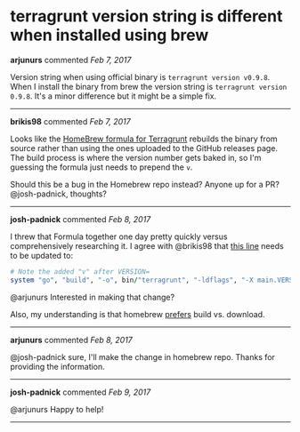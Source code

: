 # terragrunt version string is different when installed using brew

**arjunurs** commented *Feb 7, 2017*

Version string when using official binary is `terragrunt version v0.9.8`. When I install the binary from brew the version string is `terragrunt version 0.9.8`. It's a minor difference but it might be a simple fix.
<br />
***


**brikis98** commented *Feb 7, 2017*

Looks like the [HomeBrew formula for Terragrunt](https://github.com/Homebrew/homebrew-core/blob/1dc96a2d27cf30b8dae801334b49095dfcb7010c/Formula/terragrunt.rb) rebuilds the binary from source rather than using the ones uploaded to the GitHub releases page. The build process is where the version number gets baked in, so I'm guessing the formula just needs to prepend the `v`. 

Should this be a bug in the Homebrew repo instead? Anyone up for a PR? @josh-padnick, thoughts? 
***

**josh-padnick** commented *Feb 8, 2017*

I threw that Formula together one day pretty quickly versus comprehensively researching it. I agree with @brikis98 that [this line](https://github.com/Homebrew/homebrew-core/blob/1dc96a2d27cf30b8dae801334b49095dfcb7010c/Formula/terragrunt.rb#L25) needs to be updated to:

```ruby
# Note the added "v" after VERSION= 
system "go", "build", "-o", bin/"terragrunt", "-ldflags", "-X main.VERSION=v" + version.to_s
```

@arjunurs Interested in making that change?

Also, my understanding is that homebrew [prefers](http://docs.brew.sh/Acceptable-Formulae.html) build vs. download. 
***

**arjunurs** commented *Feb 8, 2017*

@josh-padnick sure, I'll make the change in homebrew repo. Thanks for providing the information.
***

**josh-padnick** commented *Feb 9, 2017*

@arjunurs Happy to help!
***

